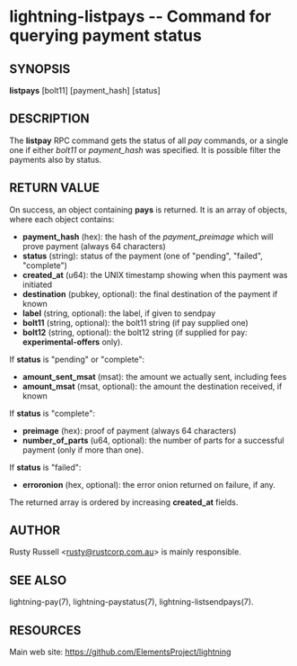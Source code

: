 lightning-listpays -- Command for querying payment status
=========================================================

SYNOPSIS
--------

**listpays** \[bolt11\] \[payment_hash\] \[status\]

DESCRIPTION
-----------

The **listpay** RPC command gets the status of all *pay* commands, or a
single one if either *bolt11* or *payment_hash* was specified.
It is possible filter the payments also by status.

RETURN VALUE
------------

[comment]: # (GENERATE-FROM-SCHEMA-START)
On success, an object containing **pays** is returned.  It is an array of objects, where each object contains:
- **payment_hash** (hex): the hash of the *payment_preimage* which will prove payment (always 64 characters)
- **status** (string): status of the payment (one of "pending", "failed", "complete")
- **created_at** (u64): the UNIX timestamp showing when this payment was initiated
- **destination** (pubkey, optional): the final destination of the payment if known
- **label** (string, optional): the label, if given to sendpay
- **bolt11** (string, optional): the bolt11 string (if pay supplied one)
- **bolt12** (string, optional): the bolt12 string (if supplied for pay: **experimental-offers** only).

If **status** is "pending" or "complete":
  - **amount_sent_msat** (msat): the amount we actually sent, including fees
  - **amount_msat** (msat, optional): the amount the destination received, if known

If **status** is "complete":
  - **preimage** (hex): proof of payment (always 64 characters)
  - **number_of_parts** (u64, optional): the number of parts for a successful payment (only if more than one).

If **status** is "failed":
  - **erroronion** (hex, optional): the error onion returned on failure, if any.

[comment]: # (GENERATE-FROM-SCHEMA-END)

The returned array is ordered by increasing **created_at** fields.

AUTHOR
------

Rusty Russell <<rusty@rustcorp.com.au>> is mainly responsible.

SEE ALSO
--------

lightning-pay(7), lightning-paystatus(7), lightning-listsendpays(7).

RESOURCES
---------

Main web site: <https://github.com/ElementsProject/lightning>

[comment]: # ( SHA256STAMP:3599920cbe998244ce7583961cab022f236685c242c781e8767d74709ce4e3d2)
